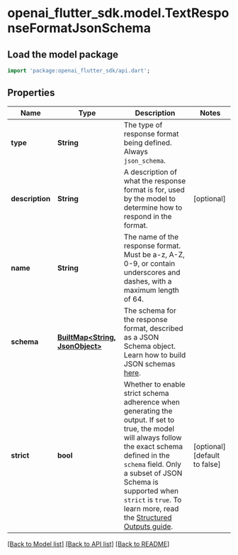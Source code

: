 # openai_flutter_sdk.model.TextResponseFormatJsonSchema

## Load the model package
```dart
import 'package:openai_flutter_sdk/api.dart';
```

## Properties
Name | Type | Description | Notes
------------ | ------------- | ------------- | -------------
**type** | **String** | The type of response format being defined. Always `json_schema`. | 
**description** | **String** | A description of what the response format is for, used by the model to determine how to respond in the format.  | [optional] 
**name** | **String** | The name of the response format. Must be a-z, A-Z, 0-9, or contain underscores and dashes, with a maximum length of 64.  | 
**schema** | [**BuiltMap&lt;String, JsonObject&gt;**](JsonObject.md) | The schema for the response format, described as a JSON Schema object. Learn how to build JSON schemas [here](https://json-schema.org/).  | 
**strict** | **bool** | Whether to enable strict schema adherence when generating the output. If set to true, the model will always follow the exact schema defined in the `schema` field. Only a subset of JSON Schema is supported when `strict` is `true`. To learn more, read the [Structured Outputs guide](/docs/guides/structured-outputs).  | [optional] [default to false]

[[Back to Model list]](../README.md#documentation-for-models) [[Back to API list]](../README.md#documentation-for-api-endpoints) [[Back to README]](../README.md)


